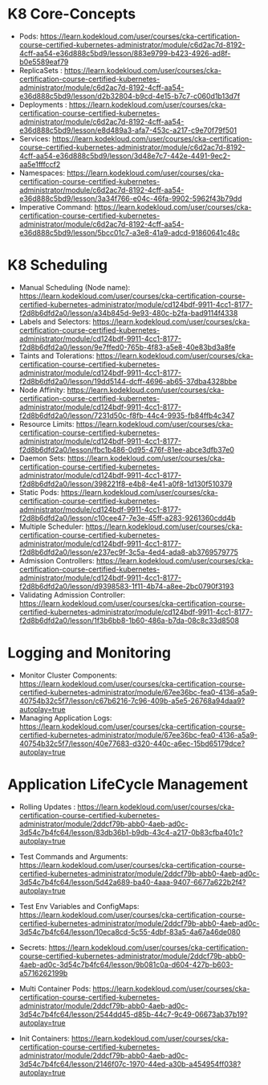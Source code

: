 # K8 Core-Concepts

- Pods: https://learn.kodekloud.com/user/courses/cka-certification-course-certified-kubernetes-administrator/module/c6d2ac7d-8192-4cff-aa54-e36d888c5bd9/lesson/883e9799-b423-4926-ad8f-b0e5589eaf79
- ReplicaSets : https://learn.kodekloud.com/user/courses/cka-certification-course-certified-kubernetes-administrator/module/c6d2ac7d-8192-4cff-aa54-e36d888c5bd9/lesson/d2b32804-b9cd-4e15-b7c7-c060d1b13d7f
- Deployments : https://learn.kodekloud.com/user/courses/cka-certification-course-certified-kubernetes-administrator/module/c6d2ac7d-8192-4cff-aa54-e36d888c5bd9/lesson/e8d489a3-afa7-453c-a217-c9e70f79f501
- Services: https://learn.kodekloud.com/user/courses/cka-certification-course-certified-kubernetes-administrator/module/c6d2ac7d-8192-4cff-aa54-e36d888c5bd9/lesson/3d48e7c7-442e-4491-9ec2-aa5e1fffccf2
- Namespaces: https://learn.kodekloud.com/user/courses/cka-certification-course-certified-kubernetes-administrator/module/c6d2ac7d-8192-4cff-aa54-e36d888c5bd9/lesson/3a34f766-e04c-46fa-9902-5962f43b79dd
- Imperative Command: https://learn.kodekloud.com/user/courses/cka-certification-course-certified-kubernetes-administrator/module/c6d2ac7d-8192-4cff-aa54-e36d888c5bd9/lesson/5bcc01c7-a3e8-41a9-adcd-91860641c48c


# K8 Scheduling

- Manual Scheduling (Node name): https://learn.kodekloud.com/user/courses/cka-certification-course-certified-kubernetes-administrator/module/cd124bdf-9911-4cc1-8177-f2d8b6dfd2a0/lesson/a34b845d-9e93-480c-b2fa-bad9114f4338
- Labels and Selectors: https://learn.kodekloud.com/user/courses/cka-certification-course-certified-kubernetes-administrator/module/cd124bdf-9911-4cc1-8177-f2d8b6dfd2a0/lesson/9e7ffed0-765b-4f83-a5e8-40e83bd3a8fe
- Taints and Tolerations: https://learn.kodekloud.com/user/courses/cka-certification-course-certified-kubernetes-administrator/module/cd124bdf-9911-4cc1-8177-f2d8b6dfd2a0/lesson/19dd5144-dcff-4696-ab65-37dba4328bbe
- Node Affinity: https://learn.kodekloud.com/user/courses/cka-certification-course-certified-kubernetes-administrator/module/cd124bdf-9911-4cc1-8177-f2d8b6dfd2a0/lesson/7231d50c-f8fb-44c4-9935-fb84ffb4c347
- Resource Limits: https://learn.kodekloud.com/user/courses/cka-certification-course-certified-kubernetes-administrator/module/cd124bdf-9911-4cc1-8177-f2d8b6dfd2a0/lesson/fbc1b486-0d95-476f-81ee-abce3dfb37e0
- Daemon Sets: https://learn.kodekloud.com/user/courses/cka-certification-course-certified-kubernetes-administrator/module/cd124bdf-9911-4cc1-8177-f2d8b6dfd2a0/lesson/398221f8-e4b8-4e41-a0f8-1d130f510379
- Static Pods: https://learn.kodekloud.com/user/courses/cka-certification-course-certified-kubernetes-administrator/module/cd124bdf-9911-4cc1-8177-f2d8b6dfd2a0/lesson/c10cee47-7e3e-45ff-a283-9261360cdd4b
- Multiple Scheduler: https://learn.kodekloud.com/user/courses/cka-certification-course-certified-kubernetes-administrator/module/cd124bdf-9911-4cc1-8177-f2d8b6dfd2a0/lesson/e237ec9f-3c5a-4ed4-ada8-ab3769579775
- Admission Controllers: https://learn.kodekloud.com/user/courses/cka-certification-course-certified-kubernetes-administrator/module/cd124bdf-9911-4cc1-8177-f2d8b6dfd2a0/lesson/d9398583-1f11-4b74-a8ee-2bc0790f3193
- Validating Admission Controller: https://learn.kodekloud.com/user/courses/cka-certification-course-certified-kubernetes-administrator/module/cd124bdf-9911-4cc1-8177-f2d8b6dfd2a0/lesson/1f3b6bb8-1b60-486a-b7da-08c8c33d8508

# Logging and Monitoring

- Monitor Cluster Components: https://learn.kodekloud.com/user/courses/cka-certification-course-certified-kubernetes-administrator/module/67ee36bc-fea0-4136-a5a9-40754b32c5f7/lesson/c67b6216-7c96-409b-a5e5-26768a94daa9?autoplay=true
- Managing Application Logs: https://learn.kodekloud.com/user/courses/cka-certification-course-certified-kubernetes-administrator/module/67ee36bc-fea0-4136-a5a9-40754b32c5f7/lesson/40e77683-d320-440c-a6ec-15bd65179dce?autoplay=true

# Application LifeCycle Management

- Rolling Updates : https://learn.kodekloud.com/user/courses/cka-certification-course-certified-kubernetes-administrator/module/2ddcf79b-abb0-4aeb-ad0c-3d54c7b4fc64/lesson/83db36b1-b9db-43c4-a217-0b83cfba401c?autoplay=true

- Test Commands and Arguments: https://learn.kodekloud.com/user/courses/cka-certification-course-certified-kubernetes-administrator/module/2ddcf79b-abb0-4aeb-ad0c-3d54c7b4fc64/lesson/5d42a689-ba40-4aaa-9407-6677a622b2f4?autoplay=true

- Test Env Variables and ConfigMaps: https://learn.kodekloud.com/user/courses/cka-certification-course-certified-kubernetes-administrator/module/2ddcf79b-abb0-4aeb-ad0c-3d54c7b4fc64/lesson/10eca8cd-5c55-4dbf-83a5-4a67a46de080

- Secrets: https://learn.kodekloud.com/user/courses/cka-certification-course-certified-kubernetes-administrator/module/2ddcf79b-abb0-4aeb-ad0c-3d54c7b4fc64/lesson/9b081c0a-d604-427b-b603-a5716262199b

- Multi Container Pods:  https://learn.kodekloud.com/user/courses/cka-certification-course-certified-kubernetes-administrator/module/2ddcf79b-abb0-4aeb-ad0c-3d54c7b4fc64/lesson/2544dd45-d85b-44c7-9c49-06673ab37b19?autoplay=true

- Init Containers: https://learn.kodekloud.com/user/courses/cka-certification-course-certified-kubernetes-administrator/module/2ddcf79b-abb0-4aeb-ad0c-3d54c7b4fc64/lesson/2146f07c-1970-44ed-a30b-a454954ff038?autoplay=true